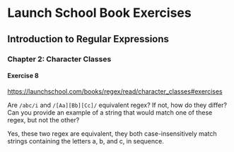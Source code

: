 # Launch School Book Exercises

## Introduction to Regular Expressions

### Chapter 2: Character Classes

#### Exercise 8

<https://launchschool.com/books/regex/read/character_classes#exercises>

Are `/abc/i` and `/[Aa][Bb][Cc]/` equivalent regex? If not, how do they differ?
Can you provide an example of a string that would match one of these regex, but
not the other?

Yes, these two regex are equivalent, they both case-insensitively match strings
containing the letters a, b, and c, in sequence.
